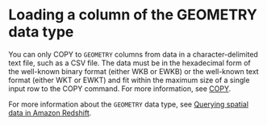 # Loading a column of the GEOMETRY data type<a name="copy-usage_notes-spatial-data"></a>

You can only COPY to `GEOMETRY` columns from data in a character\-delimited text file, such as a CSV file\.  The data must be in the hexadecimal form of the well\-known binary format \(either WKB or EWKB\) or the well\-known text format \(either WKT or EWKT\) and fit within the maximum size of a single input row to the COPY command\.  For more information, see [COPY](r_COPY.md)\. 

For more information about the `GEOMETRY` data type, see [Querying spatial data in Amazon Redshift](geospatial-overview.md)\.